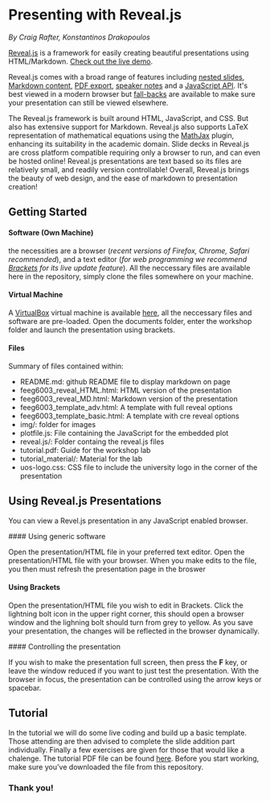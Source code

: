 # Presenting with Reveal.js
*By Craig Rafter, Konstantinos Drakopoulos*


[Reveal.js](https://github.com/hakimel/reveal.js/) is a framework for easily creating beautiful presentations using HTML/Markdown. [Check out the live demo](http://lab.hakim.se/reveal-js/).

Reveal.js comes with a broad range of features including [nested slides](https://github.com/hakimel/reveal.js#markup), [Markdown content](https://github.com/hakimel/reveal.js#markdown), [PDF export](https://github.com/hakimel/reveal.js#pdf-export), [speaker notes](https://github.com/hakimel/reveal.js#speaker-notes) and a [JavaScript API](https://github.com/hakimel/reveal.js#api). It's best viewed in a modern browser but [fall-backs](https://github.com/hakimel/reveal.js/wiki/Browser-Support) are available to make sure your presentation can still be viewed elsewhere.

The Reveal.js framework is built around HTML, JavaScript, and CSS. But also has extensive support for Markdown. Reveal.js also supports LaTeX representation of mathematical equations using the [MathJax](https://www.mathjax.org/) plugin, enhancing its suitability in the academic domain. Slide decks in Reveal.js are cross platform compatible requiring only a browser to run, and can even be hosted online! Reveal.js presentations are text based so its files are relatively small, and readily version controllable! Overall, Reveal.js brings the beauty of web design, and the ease of markdown to presentation creation!

## Getting Started

#### Software (Own Machine)
the necessities are a browser (*recent versions of Firefox, Chrome, Safari recommended*), and a text editor (*for web programming we recommend [Brackets](http://brackets.io/) for its live update feature*). All the neccessary files are available here in the repository, simply clone the files somewhere on your machine.

#### Virtual Machine

A [VirtualBox](https://www.virtualbox.org/) virtual machine is available [here](http://www.southampton.ac.uk/~ngcmbits/virtualmachines/RevealJS-feeg6003.ova), all the neccessary files and software are pre-loaded. Open the documents folder, enter the workshop folder and launch the presentation using brackets.

#### Files

Summary of files contained within:

- README.md: github README file to display markdown on page
- feeg6003_reveal_HTML.html: HTML version of the presentation
- feeg6003_reveal_MD.html: Markdown version of the presentation
- feeg6003_template_adv.html: A template with full reveal options
- feeg6003_template_basic.html: A template with cre reveal options
- img/: folder for images
- plotfile.js: File containing the JavaScript for the embedded plot
- reveal.js/: Folder containg the reveal.js files
- tutorial.pdf: Guide for the workshop lab
- tutorial_material/: Material for the lab
- uos-logo.css: CSS file to include the university logo in the corner of the presentation

## Using Reveal.js Presentations

You can view a Revel.js presentation in any JavaScript enabled browser.

#### Using generic software

Open the presentation/HTML file in your preferred text editor. Open the presentation/HTML file with your browser. When you make edits to the file, you then must refresh the presentation page in the broswer 

#### Using Brackets

Open the presentation/HTML file you wish to edit in Brackets. Click the lightning bolt icon in the upper right corner, this should open a browser window and the lighning bolt should turn from grey to yellow. As you save your presentation, the changes will be reflected in the browser dynamically.

#### Controlling the presentation

If you wish to make the presentation full screen, then press the **F** key, or leave the window reduced if you want to just test the presentation. With the browser in focus, the presentation can be controlled using the arrow keys or spacebar.

## Tutorial

In the tutorial we will do some live coding and build up a basic template. Those attending are then advised to complete the slide addition part individually. Finally a few exercises are given for those that would like a chalenge. The tutorial PDF file can be found [here](tutorial.pdf). Before you start working, make sure you've downloaded the file from this repository.

### Thank you!
